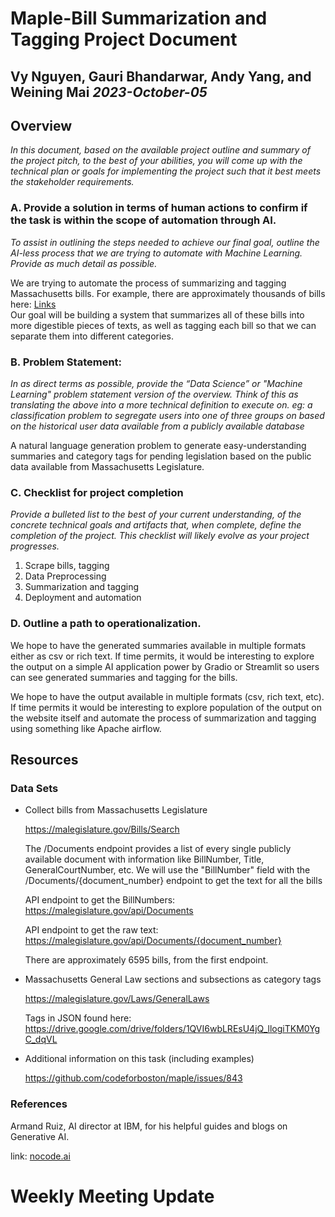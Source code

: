 # Maple-Bill Summarization and Tagging Project Document

## Vy Nguyen, Gauri Bhandarwar, Andy Yang, and Weining Mai *2023-October-05*

## Overview

*In this document, based on the available project outline and summary of the project pitch, to the best of your abilities, you will come up with the technical plan or goals for implementing the project such that it best meets the stakeholder requirements.*

### A. Provide a solution in terms of human actions to confirm if the task is within the scope of automation through AI.

*To assist in outlining the steps needed to achieve our final goal, outline the AI-less process that we are trying to automate with Machine Learning. Provide as much detail as possible.*

We are trying to automate the process of summarizing and tagging Massachusetts bills. For example, there are approximately thousands of bills here: [Links](https://malegislature.gov/Bills/Search)\
Our goal will be building a system that summarizes all of these bills into more digestible pieces of texts, as well as tagging each bill so that we can separate them into different categories.

### B. Problem Statement:

*In as direct terms as possible, provide the “Data Science” or "Machine Learning" problem statement version of the overview. Think of this as translating the above into a more technical definition to execute on. eg: a classification problem to segregate users into one of three groups on based on the historical user data available from a publicly available database*

A natural language generation problem to generate easy-understanding summaries and category tags for pending legislation based on the public data available from Massachusetts Legislature.

### C. Checklist for project completion

*Provide a bulleted list to the best of your current understanding, of the concrete technical goals and artifacts that, when complete, define the completion of the project. This checklist will likely evolve as your project progresses.*

1. Scrape bills, tagging
2. Data Preprocessing
3. Summarization and tagging
4. Deployment and automation

### D. Outline a path to operationalization.

We hope to have the generated summaries available in multiple formats either as csv or rich text. If time permits, it would be interesting to explore the output on a simple AI application power by Gradio or Streamlit so users can see generated summaries and tagging for the bills.

We hope to have the output available in multiple formats (csv, rich text, etc). If time permits it would be interesting to explore population of the output on the website itself and automate the process of summarization and tagging using something like Apache airflow.

## Resources

### Data Sets

- Collect bills from Massachusetts Legislature
    
    https://malegislature.gov/Bills/Search

    The /Documents endpoint provides a list of every single publicly available document with information like BillNumber, Title, GeneralCourtNumber, etc. We will use the "BillNumber" field with the /Documents/{document_number} endpoint to get the text for all the bills
    
    API endpoint to get the BillNumbers: https://malegislature.gov/api/Documents
  
    API endpoint to get the raw text: https://malegislature.gov/api/Documents/{document_number}

  There are approximately 6595 bills, from the first endpoint.
    
- Massachusetts General Law sections and subsections as category tags
    
    https://malegislature.gov/Laws/GeneralLaws
    
    Tags in JSON found here: https://drive.google.com/drive/folders/1QVI6wbLREsU4jQ_llogiTKM0YgC_dqVL
    
- Additional information on this task (including examples)
    
    https://github.com/codeforboston/maple/issues/843
    

### References

Armand Ruiz, AI director at IBM, for his helpful guides and blogs on Generative AI.

link: [nocode.ai](http://nocode.ai)

# Weekly Meeting Update
